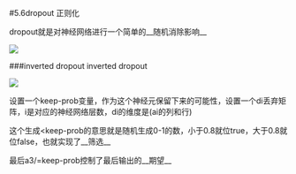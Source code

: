 #5.6dropout 正则化

dropout就是对神经网络进行一个简单的__随机消除影响__

![](https://cdn.jsdelivr.net/gh/tj-messi/picture/1726666725450.png)

###inverted dropout
inverted dropout

![](https://cdn.jsdelivr.net/gh/tj-messi/picture/1726667104759.png)

设置一个keep-prob变量，作为这个神经元保留下来的可能性，设置一个di丢弃矩阵，i是对应的神经网络层数，di的维度是(ai的列和行)

这个生成<keep-prob的意思就是随机生成0-1的数，小于0.8就位true，大于0.8就位false，也就实现了__筛选__

最后a3/=keep-prob控制了最后输出的__期望__